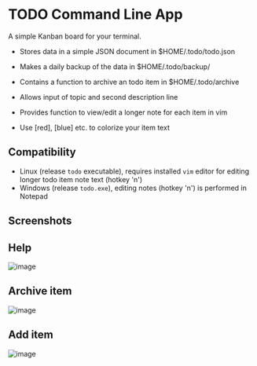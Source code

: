 # TODO Command Line App

A simple Kanban board for your terminal.

* Stores data in a simple JSON document in $HOME/.todo/todo.json
* Makes a daily backup of the data in $HOME/.todo/backup/
* Contains a function to archive an todo item in $HOME/.todo/archive

* Allows input of topic and second description line
* Provides function to view/edit a longer note for each item in vim
* Use [red], [blue] etc. to colorize your item text

## Compatibility

* Linux (release `todo` executable), requires installed `vim` editor for editing longer todo item note text (hotkey 'n')
* Windows (release `todo.exe`), editing notes (hotkey 'n') is performed in Notepad

## Screenshots

## Help

![image](https://user-images.githubusercontent.com/11664020/173088701-9043227a-9e86-4319-b04d-f33103c82c72.png)

## Archive item

![image](https://user-images.githubusercontent.com/11664020/173088646-1ac573d3-c34d-44ad-9b9b-1f963602e206.png)

## Add item

![image](https://user-images.githubusercontent.com/11664020/173089014-685a21c1-6eb8-4a40-ad00-29f2abb817e0.png)
